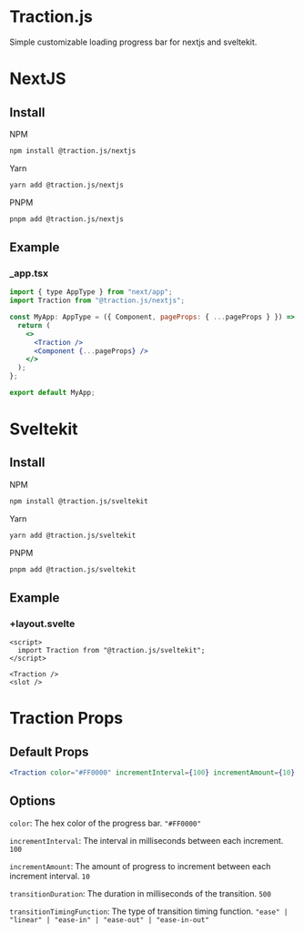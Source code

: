 # Traction.js

Simple customizable loading progress bar for nextjs and sveltekit.

# NextJS

## Install

NPM

```bash
npm install @traction.js/nextjs
```

Yarn

```bash
yarn add @traction.js/nextjs
```

PNPM

```bash
pnpm add @traction.js/nextjs
```

## Example

### \_app.tsx

```jsx
import { type AppType } from "next/app";
import Traction from "@traction.js/nextjs";

const MyApp: AppType = ({ Component, pageProps: { ...pageProps } }) => {
  return (
    <>
      <Traction />
      <Component {...pageProps} />
    </>
  );
};

export default MyApp;
```

# Sveltekit

## Install

NPM

```bash
npm install @traction.js/sveltekit
```

Yarn

```bash
yarn add @traction.js/sveltekit
```

PNPM

```bash
pnpm add @traction.js/sveltekit
```

## Example

### +layout.svelte

```svelte
<script>
  import Traction from "@traction.js/sveltekit";
</script>

<Traction />
<slot />
```

# Traction Props

## Default Props

```jsx
<Traction color="#FF0000" incrementInterval={100} incrementAmount={10} transitionDuration={500} transitionTimingFunction="ease" />
```

## Options

`color`: The hex color of the progress bar. `"#FF0000"`

`incrementInterval`: The interval in milliseconds between each increment. `100`

`incrementAmount`: The amount of progress to increment between each increment interval. `10`

`transitionDuration`: The duration in milliseconds of the transition. `500`

`transitionTimingFunction`: The type of transition timing function. `"ease" | "linear" | "ease-in" | "ease-out" | "ease-in-out"`
